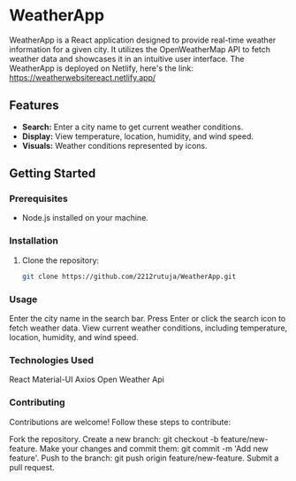 # WeatherApp

WeatherApp is a React application designed to provide real-time weather information for a given city. It utilizes the OpenWeatherMap API to fetch weather data and showcases it in an intuitive user interface.
The WeatherApp is deployed on Netlify, here's the link:  https://weatherwebsitereact.netlify.app/

## Features

- **Search:** Enter a city name to get current weather conditions.
- **Display:** View temperature, location, humidity, and wind speed.
- **Visuals:** Weather conditions represented by icons.

## Getting Started

### Prerequisites

- Node.js installed on your machine.

### Installation

1. Clone the repository:

   ```bash
   git clone https://github.com/2212rutuja/WeatherApp.git

### Usage
Enter the city name in the search bar.
Press Enter or click the search icon to fetch weather data.
View current weather conditions, including temperature, location, humidity, and wind speed.

### Technologies Used
React
Material-UI
Axios
Open Weather Api


### Contributing
Contributions are welcome! Follow these steps to contribute:

Fork the repository.
Create a new branch: git checkout -b feature/new-feature.
Make your changes and commit them: git commit -m 'Add new feature'.
Push to the branch: git push origin feature/new-feature.
Submit a pull request.

